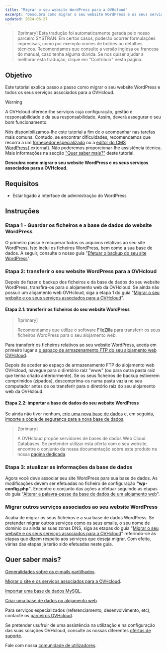 ```yaml
---
title: "Migrar o seu website WordPress para a OVHcloud"
excerpt: "Descubra como migrar o seu website WordPress e os seus serviços associados para a OVHcloud"
updated: 2024-06-27
---
```


> [!primary]
> Esta tradução foi automaticamente gerada pelo nosso parceiro SYSTRAN. Em certos casos, poderão ocorrer formulações imprecisas, como por exemplo nomes de botões ou detalhes técnicos. Recomendamos que consulte a versão inglesa ou francesa do manual, caso tenha alguma dúvida. Se nos quiser ajudar a melhorar esta tradução, clique em "Contribuir" nesta página.
>

## Objetivo

Este tutorial explica passo a passo como migrar o seu website WordPress e todos os seus serviços associados para a OVHcloud.

> [!warning]
>
> A OVHcloud oferece-lhe serviços cuja configuração, gestão e responsabilidade é da sua responsabilidade. Assim, deverá assegurar o seu bom funcionamento.
>
> Nós disponibilizamos-lhe este tutorial a fim de o acompanhar nas tarefas mais comuns. Contudo, se encontrar dificuldades, recomendamos que recorra a um [fornecedor especializado](/links/partner) ou a [editor do CMS WordPress](https://wordpress.com/support/){.external}. Não poderemos proporcionar-lhe assistência técnica. Mais informações na secção ["Quer saber mais?"](#go-further) deste tutorial.
>

**Descubra como migrar o seu website WordPress e os seus serviços associados para a OVHcloud.**

## Requisitos

- Estar ligado à interface de administração do WordPress

## Instruções

### Etapa 1 - Guardar os ficheiros e a base de dados do website WordPress

O primeiro passo é recuperar todos os arquivos relativos ao seu site WordPress. Isto inclui os ficheiros WordPress, bem como a sua base de dados. A seguir, consulte o nosso guia "[Efetuar o backup do seu site WordPress](/pages/web_cloud/web_hosting/how_to_backup_your_wordpress)".

### Etapa 2: transferir o seu website WordPress para a OVHcloud

Depois de fazer o backup dos ficheiros e da base de dados do seu website WordPress, transfira-os para o alojamento web da OVHcloud. Se ainda não possuir um alojamento web OVHcloud, siga a etapa 1 do guia "[Migrar o seu website e os seus serviços associados para a OVHcloud](/pages/web_cloud/web_hosting/hosting_migrating_to_ovh)".

#### Etapa 2.1: transferir os ficheiros do seu website WordPress

> [!primary]
>
> Recomendamos que utilize o software [FileZilla](/pages/web_cloud/web_hosting/ftp_filezilla_user_guide) para transferir os seus ficheiros WordPress para o seu alojamento web.
>

Para transferir os ficheiros relativos ao seu website WordPress, aceda em primeiro lugar a [o espaço de armazenamento FTP do seu alojamento web OVHcloud](/pages/web_cloud/web_hosting/ftp_connection).

Depois de aceder ao espaço de armazenamento FTP do alojamento web OVHcloud, navegue para o diretório raiz "www" (ou para outra pasta raiz que tenha criado anteriormente). Se os seus ficheiros de backup estiverem comprimidos (zipados), descomprima-os numa pasta vazia no seu computador antes de os transferir para o diretório raiz do seu alojamento web da OVHcloud.

#### Etapa 2.2: importar a base de dados do seu website WordPress

Se ainda não tiver nenhum, [crie uma nova base de dados](/pages/web_cloud/web_hosting/sql_create_database) e, em seguida, [importe a cópia de segurança para a nova base de dados](/pages/web_cloud/web_hosting/sql_importing_mysql_database).

> [!primary]
>
> A OVHcloud propõe servidores de bases de dados Web Cloud Databases. Se pretender utilizar esta oferta com o seu website, encontre o conjunto da nossa documentação sobre este produto na nossa [página dedicada](/links/web/databases).
>

### Etapa 3: atualizar as informações da base de dados

Agora você deve associar seu site WordPress para sua base de dados. As modificações devem ser efetuadas no ficheiro de configuração **"wp-config.php"**. Encontre o conjunto das ações a efetuar seguindo as etapas do guia "[Alterar a palavra-passe da base de dados de um alojamento web](/pages/web_cloud/web_hosting/sql_change_password)".

### Migrar outros serviços associados ao seu website WordPress

Acaba de migrar os seus ficheiros e a sua base de dados WordPress. Se pretender migrar outros serviços como os seus emails, o seu nome de domínio ou ainda as suas zonas DNS, siga as etapas do guia "[Migrar o seu website e os seus serviços associados para a OVHcloud](/pages/web_cloud/web_hosting/hosting_migrating_to_ovh)" referindo-se às etapas que dizem respeito aos serviços que deseja migrar. Com efeito, várias das etapas já terão sido efetuadas neste guia.

## Quer saber mais? <a name="go-further"></a>

[Generalidades sobre os e-mails partilhados](/pages/web_cloud/email_and_colaborative_solutions/mx_plan/email_generalities).

[Migrar o site e os serviços associados para a OVHcloud](/pages/web_cloud/web_hosting/hosting_migrating_to_ovh).

[Importar uma base de dados MySQL](/pages/web_cloud/web_hosting/sql_importing_mysql_database).

[Criar uma base de dados no alojamento web](/pages/web_cloud/web_hosting/sql_create_database).
 
Para serviços especializados (referenciamento, desenvolvimento, etc), contacte os [parceiros OVHcloud](/links/partner).
 
Se pretender usufruir de uma assistência na utilização e na configuração das suas soluções OVHcloud, consulte as nossas diferentes [ofertas de suporte](/links/support).
 
Fale com nossa [comunidade de utilizadores](/links/community).